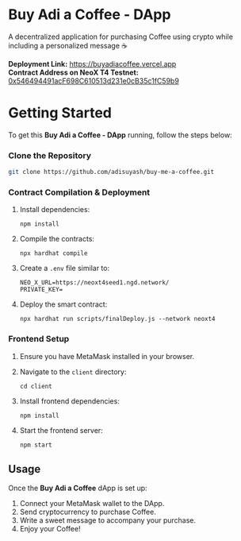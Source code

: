# Buy Adi a Coffee - DApp

A decentralized application for purchasing Coffee using crypto while including a personalized message ☕️

**Deployment Link:** https://buyadiacoffee.vercel.app
<br>
**Contract Address on NeoX T4 Testnet:** [0x546494491acF698C610513d231e0cB35c1fC59b9](https://xt4scan.ngd.network/address/0x546494491acF698C610513d231e0cB35c1fC59b9)

# Getting Started

To get this **Buy Adi a Coffee - DApp** running, follow the steps below:

### Clone the Repository
   ```bash
   git clone https://github.com/adisuyash/buy-me-a-coffee.git
   ```

### Contract Compilation & Deployment

1. Install dependencies:
   ```
   npm install
   ```

2. Compile the contracts:
   ```
   npx hardhat compile
   ```

3. Create a `.env` file similar to:

   ```
   NEO_X_URL=https://neoxt4seed1.ngd.network/
   PRIVATE_KEY=
   ```

4. Deploy the smart contract:
   ```
   npx hardhat run scripts/finalDeploy.js --network neoxt4
   ```

### Frontend Setup

1. Ensure you have MetaMask installed in your browser.

2. Navigate to the `client` directory:
   ```
   cd client
   ```

3. Install frontend dependencies:

   ```
   npm install
   ```

4. Start the frontend server:

   ```
   npm start
   ```


## Usage

Once the **Buy Adi a Coffee** dApp is set up:

1. Connect your MetaMask wallet to the DApp.
2. Send cryptocurrency to purchase Coffee.
3. Write a sweet message to accompany your purchase.
4. Enjoy your Coffee!